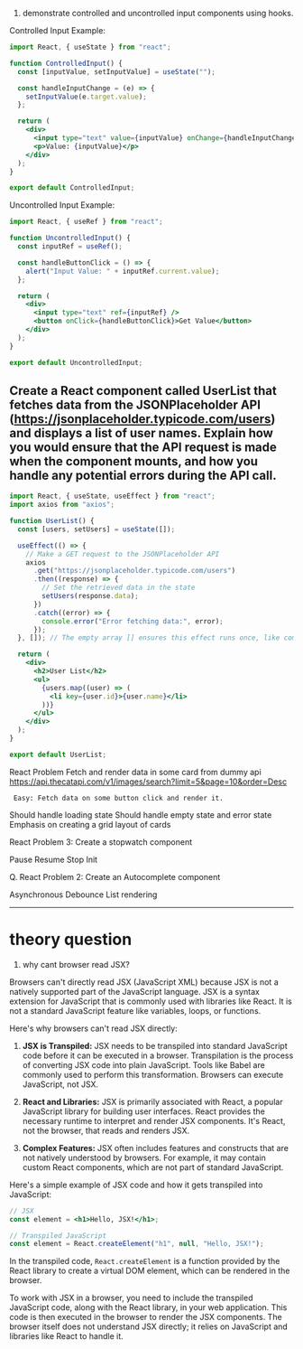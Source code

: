 1. demonstrate controlled and uncontrolled input components using hooks.

Controlled Input Example:

```jsx
import React, { useState } from "react";

function ControlledInput() {
  const [inputValue, setInputValue] = useState("");

  const handleInputChange = (e) => {
    setInputValue(e.target.value);
  };

  return (
    <div>
      <input type="text" value={inputValue} onChange={handleInputChange} />
      <p>Value: {inputValue}</p>
    </div>
  );
}

export default ControlledInput;
```

Uncontrolled Input Example:

```jsx
import React, { useRef } from "react";

function UncontrolledInput() {
  const inputRef = useRef();

  const handleButtonClick = () => {
    alert("Input Value: " + inputRef.current.value);
  };

  return (
    <div>
      <input type="text" ref={inputRef} />
      <button onClick={handleButtonClick}>Get Value</button>
    </div>
  );
}

export default UncontrolledInput;
```

## Create a React component called UserList that fetches data from the JSONPlaceholder API (https://jsonplaceholder.typicode.com/users) and displays a list of user names. Explain how you would ensure that the API request is made when the component mounts, and how you handle any potential errors during the API call.

```jsx
import React, { useState, useEffect } from "react";
import axios from "axios";

function UserList() {
  const [users, setUsers] = useState([]);

  useEffect(() => {
    // Make a GET request to the JSONPlaceholder API
    axios
      .get("https://jsonplaceholder.typicode.com/users")
      .then((response) => {
        // Set the retrieved data in the state
        setUsers(response.data);
      })
      .catch((error) => {
        console.error("Error fetching data:", error);
      });
  }, []); // The empty array [] ensures this effect runs once, like componentDidMount

  return (
    <div>
      <h2>User List</h2>
      <ul>
        {users.map((user) => (
          <li key={user.id}>{user.name}</li>
        ))}
      </ul>
    </div>
  );
}

export default UserList;
```

React Problem
Fetch and render data in some card from dummy api
https://api.thecatapi.com/v1/images/search?limit=5&page=10&order=Desc

     Easy: Fetch data on some button click and render it.

Should handle loading state
Should handle empty state and error state
Emphasis on creating a grid layout of cards

React Problem 3: Create a stopwatch component

Pause
Resume
Stop
Init

Q. React Problem 2: Create an Autocomplete component

Asynchronous
Debounce
List rendering

---

# theory question

1. why cant browser read JSX?

Browsers can't directly read JSX (JavaScript XML) because JSX is not a natively supported part of the JavaScript language. JSX is a syntax extension for JavaScript that is commonly used with libraries like React. It is not a standard JavaScript feature like variables, loops, or functions.

Here's why browsers can't read JSX directly:

1. **JSX is Transpiled:** JSX needs to be transpiled into standard JavaScript code before it can be executed in a browser. Transpilation is the process of converting JSX code into plain JavaScript. Tools like Babel are commonly used to perform this transformation. Browsers can execute JavaScript, not JSX.

2. **React and Libraries:** JSX is primarily associated with React, a popular JavaScript library for building user interfaces. React provides the necessary runtime to interpret and render JSX components. It's React, not the browser, that reads and renders JSX.

3. **Complex Features:** JSX often includes features and constructs that are not natively understood by browsers. For example, it may contain custom React components, which are not part of standard JavaScript.

Here's a simple example of JSX code and how it gets transpiled into JavaScript:

```jsx
// JSX
const element = <h1>Hello, JSX!</h1>;

// Transpiled JavaScript
const element = React.createElement("h1", null, "Hello, JSX!");
```

In the transpiled code, `React.createElement` is a function provided by the React library to create a virtual DOM element, which can be rendered in the browser.

To work with JSX in a browser, you need to include the transpiled JavaScript code, along with the React library, in your web application. This code is then executed in the browser to render the JSX components. The browser itself does not understand JSX directly; it relies on JavaScript and libraries like React to handle it.
